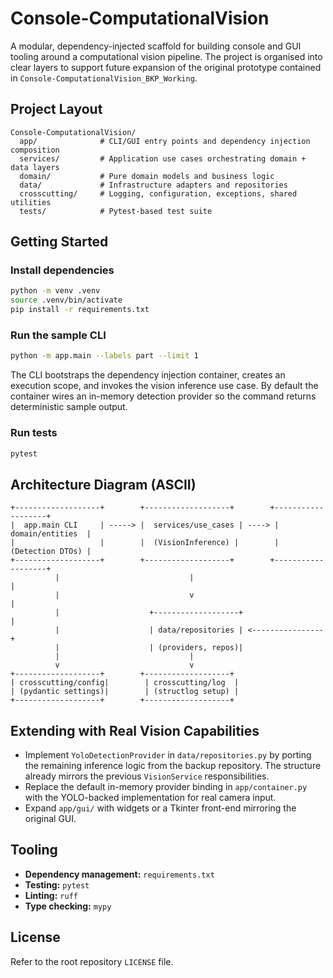 # Console-ComputationalVision

A modular, dependency-injected scaffold for building console and GUI tooling around a computational vision pipeline. The project is organised into clear layers to support future expansion of the original prototype contained in `Console-ComputationalVision_BKP_Working`.

## Project Layout

```
Console-ComputationalVision/
  app/              # CLI/GUI entry points and dependency injection composition
  services/         # Application use cases orchestrating domain + data layers
  domain/           # Pure domain models and business logic
  data/             # Infrastructure adapters and repositories
  crosscutting/     # Logging, configuration, exceptions, shared utilities
  tests/            # Pytest-based test suite
```

## Getting Started

### Install dependencies

```bash
python -m venv .venv
source .venv/bin/activate
pip install -r requirements.txt
```

### Run the sample CLI

```bash
python -m app.main --labels part --limit 1
```

The CLI bootstraps the dependency injection container, creates an execution scope, and invokes the vision inference use case. By default the container wires an in-memory detection provider so the command returns deterministic sample output.

### Run tests

```bash
pytest
```

## Architecture Diagram (ASCII)

```
+-------------------+        +-------------------+        +-------------------+
|  app.main CLI     | -----> |  services/use_cases | ----> |  domain/entities  |
|                   |        |  (VisionInference) |        |  (Detection DTOs) |
+-------------------+        +-------------------+        +-------------------+
          |                             |                             |
          |                             v                             |
          |                    +-------------------+                  |
          |                    | data/repositories | <----------------+
          |                    | (providers, repos)|
          |                             |
          v                             v
+-------------------+        +-------------------+
| crosscutting/config|        | crosscutting/log  |
| (pydantic settings)|        | (structlog setup) |
+-------------------+        +-------------------+
```

## Extending with Real Vision Capabilities

* Implement `YoloDetectionProvider` in `data/repositories.py` by porting the remaining inference logic from the backup repository. The structure already mirrors the previous `VisionService` responsibilities.
* Replace the default in-memory provider binding in `app/container.py` with the YOLO-backed implementation for real camera input.
* Expand `app/gui/` with widgets or a Tkinter front-end mirroring the original GUI.

## Tooling

* **Dependency management:** `requirements.txt`
* **Testing:** `pytest`
* **Linting:** `ruff`
* **Type checking:** `mypy`

## License

Refer to the root repository `LICENSE` file.
